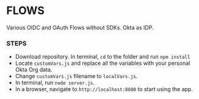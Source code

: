 # FLOWS
Various OIDC and OAuth Flows without SDKs. Okta as IDP.

### STEPS

* Download repository. In terminal, `cd` to the folder and run `npm install`
* Locate `customVars.js` and replace all the variables with your personal Okta Org data.
* Change `customVars.js` filename to `localVars.js`.
* In terminal, run `node server.js`.
* In a browser, navigate to `http://localhost:8080` to start using the app.



